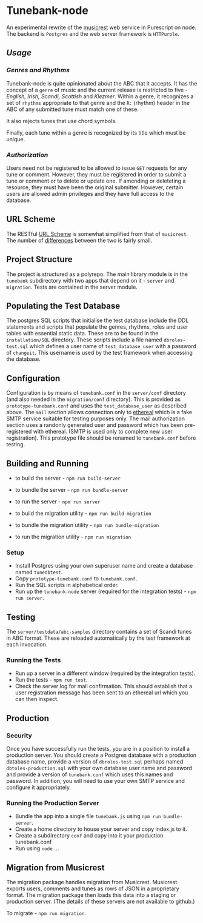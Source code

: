 # Tunebank-node

An experimental rewrite of the [musicrest](https://github.com/newlandsvalley/musicrest) web service in Purescript on node. The backend is `Postgres` and the web server framework is `HTTPurple`.

## _Usage_

### _Genres and Rhythms_

Tunebank-node is quite opinionated about the ABC that it accepts.  It has the concept of a `genre` of music and the current release is restricted to five - _English, Irish, Scandi, Scottish_ and _Klezmer_. Within a genre, it recognizes a set of `rhythms` appropriate to that genre and the `R:` (rhythm) header in the ABC of any submitted tune must match one of these.

It also rejects tunes that use chord symbols.

Finally, each tune within a genre is recognized by its title which must be unique.

### _Authorization_

Users need not be registered to be allowed to issue `GET` requests for any tune or comment.  However, they must be registered in order to submit a tune or comment or to delete or update one.  If amending or deleteting a resource, they must have been the original submitter.  However, certain users are allowed admin privileges and they have full access to the database.

## URL Scheme

The RESTful [URL Scheme](https://github.com/newlandsvalley/Tunebank-node/blob/master/URL-SCHEME.md) is somewhat simplified from that of `musicrest`. The number of [differences](https://github.com/newlandsvalley/Tunebank-node/blob/master/DIFFERENCES.md) between the two is fairly small.

## Project Structure

The project is structured as a polyrepo.  The main library module is in the `tunebank` subdirectory with two apps that depend on it - `server` and `migration`. Tests are contained in the server module.

## Populating the Test Database 

The postgres SQL scripts that initialise the test database include the DDL statements and scripts that populate the genres, rhythms, roles and user tables with essential static data.  These are to be found in the `installation/SQL` directory. These scripts include a file named `dbroles-test.sql` which defines a user name of `test_database_user` with a password of `changeit`. This username is used by the test framework when accessing the database.  

## Configuration

Configuration is by means of `tunebank.conf` in the `server/conf` directory  (and also needed in the `migration/conf` directory).  This is provided as `prototype-tunebank.conf` and uses the `test_database_user` as described above. The `mail` section allows connection only to [ethereal](https://ethereal.email/) which is a fake SMTP service suitable for testing purposes only. The mail authorization section uses a randonly generated user and password which has been pre-registered with ethereal. (SMTP is used only to complete new user registration). This prototype file should be renamed to `tunebank.conf` before testing.

## Building and Running

  * to build the server - `npm run build-server`
  * to bundle the server - `npm run bundle-server`
  * to run the server - `npm run server`

  * to build the migration utility - `npm run build-migration`
  * to bundle the migration utility - `npm run bundle-migration`
  * to run the migration utility - `npm run migration`  

### Setup

  * Install Postgres using your own superuser name and create a database named `tunedbtest`.
  * Copy `prototype-tunebank.conf` to `tunebank.conf`.
  * Run the SQL scripts in alphabetical order.
  * Run up the `tunebank-node` server (required for the integration tests) - `npm run server`.

## Testing

The `server/testdata/abc-samples` directory contains a set of Scandi tunes in ABC format.  These are reloaded automatically by the test framework at each invocation.

### Running the Tests

  * Run up a server in a different window (required by the integration tests).
  * Run the tests - `npm run test`.
  * Check the server log for mail confirmation.  This should establish that a user registration message has been sent to an ethereal url which you can then inspect.

## Production

### Security

Once you have successfully run the tests, you are in a position to install a production server.  You should create a Postgres database with a production database name, provide a version of `dbroles-test.sql` perhaps named `dbtoles-production.sql` with your own database user name and password and provide a version of `tunebank.conf` which uses this names and password. In addition, you will need to use your own SMTP service and configure it appropriately.

### Running the Production Server

  * Bundle the app into a single file `tunebank.js` using `npm run bundle-server`.
  * Create a home directory to house your server and copy index.js to it.
  * Create a subdirectory `conf` and copy into it your production tunebank.conf
  * Run using `node .`.

## Migration from Musicrest

The migration package handles migration from Musicrest. Musicrest exports users, comments and tunes as rows of JSON in a proprietary format.  The migration package then loads this data into a staging or production server.  (The details of these servers are not available to github.)

To migrate - `npm run migration`.



